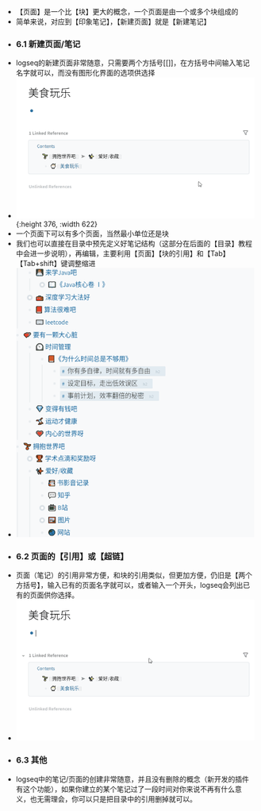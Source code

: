 - 【页面】是一个比【块】更大的概念，一个页面是由一个或多个块组成的
- 简单来说，对应到【印象笔记】，【新建页面】就是【新建笔记】
- ### 6.1 新建页面/笔记
- logseq的新建页面非常随意，只需要两个方括号[[]]，在方括号中间输入笔记名字就可以，而没有图形化界面的选项供选择
- ![在【美食玩乐】页面新建一个【我是一个新页面】，【我的日记】，【星期天计划】三个页面](../assets/v2-694422982a0002a0298b18d416037f4f_b.gif){:height 376, :width 622}
- 一个页面下可以有多个页面，当然最小单位还是块
- 我们也可以直接在目录中预先定义好笔记结构（这部分在后面的【目录】教程中会进一步说明），再编辑，主要利用【页面】【块的引用】和【Tab】【Tab+shift】键调整缩进
- ![目录结构设计示例](../assets/v2-51f50e242cc17b6bba1316ef02bc88e4_b.gif)
- ### 6.2 页面的【引用】或【超链】
- 页面（笔记）的引用非常方便，和块的引用类似，但更加方便，仍旧是【两个方括号】，输入已有的页面名字就可以，或者输入一个开头，logseq会列出已有的页面供你选择。
- ![引用已有的页面【书影音记录】](../assets/v2-d8842c354763237050c98fbb464921e0_b.gif)
- ### 6.3 其他
- logseq中的笔记/页面的创建非常随意，并且没有删除的概念（新开发的插件有这个功能），如果你建立的某个笔记过了一段时间对你来说不再有什么意义，也无需理会，你可以只是把目录中的引用删掉就可以。